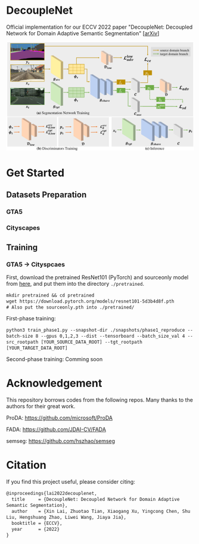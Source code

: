 # DecoupleNet
Official implementation for our ECCV 2022 paper "DecoupleNet: Decoupled Network for Domain Adaptive Semantic Segmentation" [[arXiv](https://arxiv.org/pdf/2207.09988.pdf)]

<div align="center">
  <img src="figs/fig.pdf"/>
</div>

# Get Started

## Datasets Preparation

### GTA5

### Cityscapes

## Training

### GTA5 -> Cityspcaes
First, download the pretrained ResNet101 (PyTorch) and sourceonly model from [here](https://mycuhk-my.sharepoint.com/:u:/g/personal/1155154502_link_cuhk_edu_hk/EVowKrywcUVJhK0tbO_ebxQBv83FCISbGW_2fTeCWiFvGA), and put them into the directory `./pretrained`.
```
mkdir pretrained && cd pretrained
wget https://download.pytorch.org/models/resnet101-5d3b4d8f.pth
# Also put the sourceonly.pth into ./pretrained/
```

First-phase training:
```
python3 train_phase1.py --snapshot-dir ./snapshots/phase1_reproduce --batch-size 8 --gpus 0,1,2,3 --dist --tensorboard --batch_size_val 4 --src_rootpath [YOUR_SOURCE_DATA_ROOT] --tgt_rootpath [YOUR_TARGET_DATA_ROOT]
```

Second-phase training:
Comming soon

# Acknowledgement
This repository borrows codes from the following repos. Many thanks to the authors for their great work.

ProDA: https://github.com/microsoft/ProDA

FADA: https://github.com/JDAI-CV/FADA

semseg: https://github.com/hszhao/semseg

# Citation
If you find this project useful, please consider citing:

```
@inproceedings{lai2022decouplenet,
  title     = {DecoupleNet: Decoupled Network for Domain Adaptive Semantic Segmentation},
  author    = {Xin Lai, Zhuotao Tian, Xiaogang Xu, Yingcong Chen, Shu Liu, Hengshuang Zhao, Liwei Wang, Jiaya Jia},
  booktitle = {ECCV},
  year      = {2022}
}
```